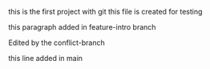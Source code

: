 this is the first project with git
this file is created for testing

this paragraph added in feature-intro branch

Edited by the conflict-branch

this line added in main 